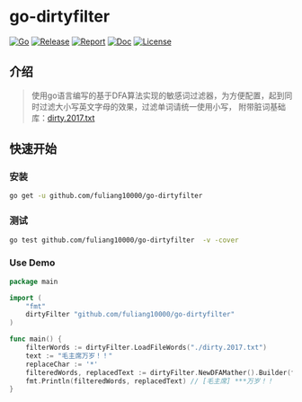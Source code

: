 # go-dirtyfilter

[![Go](https://img.shields.io/badge/Go->=1.21-green)](https://go.dev)
[![Release](https://img.shields.io/github/v/release/fuliang10000/go-dirtyfilter.svg)](https://github.com/fuliang10000/go-dirtyfilter/releases)
[![Report](https://goreportcard.com/badge/github.com/fuliang10000/go-dirtyfilter)](https://goreportcard.com/report/github.com/fuliang10000/go-dirtyfilter)
[![Doc](https://img.shields.io/badge/go.dev-reference-brightgreen?logo=go&logoColor=white&style=flat)](https://pkg.go.dev/github.com/fuliang10000/go-dirtyfilter)
[![License](https://img.shields.io/github/license/fuliang10000/go-dirtyfilter)](https://github.com/fuliang10000/go-dirtyfilter/blob/main/LICENSE)

## 介绍
> 使用go语言编写的基于DFA算法实现的敏感词过滤器，为方便配置，起到同时过滤大小写英文字母的效果，过滤单词请统一使用小写，
> 附带脏词基础库：[dirty.2017.txt](dirty.2017.txt)

## 快速开始

### 安装
```bash
go get -u github.com/fuliang10000/go-dirtyfilter
```

### 测试
```bash
go test github.com/fuliang10000/go-dirtyfilter  -v -cover
```

### Use Demo
```go
package main

import (
	"fmt"
	dirtyFilter "github.com/fuliang10000/go-dirtyfilter"
)

func main() {
	filterWords := dirtyFilter.LoadFileWords("./dirty.2017.txt")
	text := "毛主席万岁！！"
	replaceChar := '*'
	filteredWords, replacedText := dirtyFilter.NewDFAMather().Builder(filterWords).Match(text, replaceChar)
	fmt.Println(filteredWords, replacedText) // [毛主席] ***万岁！！
}
```